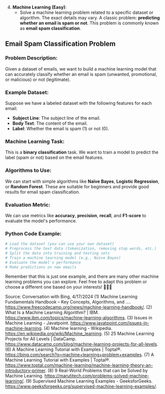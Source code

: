4. **Machine Learning (Easy)**:
   - Solve a machine learning problem related to a specific dataset or algorithm. The exact details may vary.
   A classic problem: **predicting whether an email is spam or not**. This problem is commonly known as **email spam classification**.

## Email Spam Classification Problem

### Problem Description:
Given a dataset of emails, we want to build a machine learning model that can accurately classify whether an email is spam (unwanted, promotional, or malicious) or not (legitimate).

### Example Dataset:
Suppose we have a labeled dataset with the following features for each email:
- **Subject Line**: The subject line of the email.
- **Body Text**: The content of the email.
- **Label**: Whether the email is spam (1) or not (0).

### Machine Learning Task:
This is a **binary classification** task. We want to train a model to predict the label (spam or not) based on the email features.

### Algorithms to Use:
We can start with simple algorithms like **Naïve Bayes**, **Logistic Regression**, or **Random Forest**. These are suitable for beginners and provide good results for email spam classification.

### Evaluation Metric:
We can use metrics like **accuracy**, **precision**, **recall**, and **F1-score** to evaluate the model's performance.

### Python Code Example:
```python
# Load the dataset (you can use your own dataset)
# Preprocess the text data (tokenization, removing stop words, etc.)
# Split the data into training and testing sets
# Train a machine learning model (e.g., Naïve Bayes)
# Evaluate the model's performance
# Make predictions on new emails
```

Remember that this is just one example, and there are many other machine learning problems you can explore. Feel free to adapt this problem or choose a different one based on your interests! 🚀👩‍💻

Source: Conversation with Bing, 4/17/2024
(1) Machine Learning Fundamentals Handbook – Key Concepts, Algorithms, and .... https://www.freecodecamp.org/news/machine-learning-handbook/.
(2) What Is a Machine Learning Algorithm? | IBM. https://www.ibm.com/topics/machine-learning-algorithms.
(3) Issues in Machine Learning - Javatpoint. https://www.javatpoint.com/issues-in-machine-learning.
(4) Machine learning - Wikipedia. https://en.wikipedia.org/wiki/Machine_learning.
(5) 25 Machine Learning Projects for All Levels | DataCamp. https://www.datacamp.com/blog/machine-learning-projects-for-all-levels.
(6) A Machine Learning Tutorial with Examples | Toptal®. https://bing.com/search?q=machine+learning+problem+examples.
(7) A Machine Learning Tutorial with Examples | Toptal®. https://www.toptal.com/machine-learning/machine-learning-theory-an-introductory-primer.
(8) 9 Real-World Problems that can be Solved by Machine Learning. https://marutitech.com/problems-solved-machine-learning/.
(9) Supervised Machine Learning Examples - GeeksforGeeks. https://www.geeksforgeeks.org/supervised-machine-learning-examples/. 
